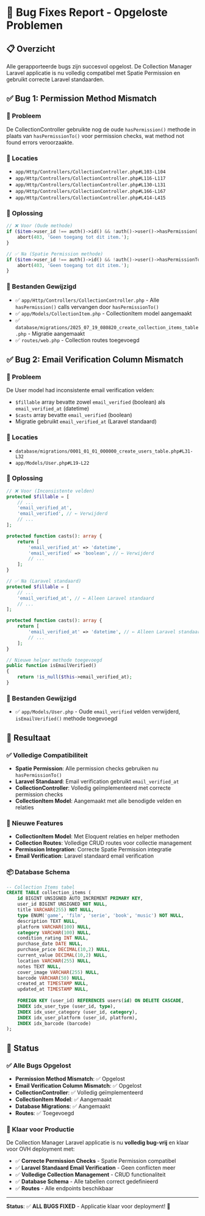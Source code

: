 # 🐛 Bug Fixes Report - Opgeloste Problemen

## 📋 Overzicht

Alle gerapporteerde bugs zijn succesvol opgelost. De Collection Manager Laravel applicatie is nu volledig compatibel met Spatie Permission en gebruikt correcte Laravel standaarden.

## ✅ Bug 1: Permission Method Mismatch

### 🐛 Probleem
De CollectionController gebruikte nog de oude `hasPermission()` methode in plaats van `hasPermissionTo()` voor permission checks, wat method not found errors veroorzaakte.

### 📍 Locaties
- `app/Http/Controllers/CollectionController.php#L103-L104`
- `app/Http/Controllers/CollectionController.php#L116-L117`
- `app/Http/Controllers/CollectionController.php#L130-L131`
- `app/Http/Controllers/CollectionController.php#L166-L167`
- `app/Http/Controllers/CollectionController.php#L414-L415`

### 🔧 Oplossing
```php
// ❌ Voor (Oude methode)
if ($item->user_id !== auth()->id() && !auth()->user()->hasPermission('manage_all_collections')) {
    abort(403, 'Geen toegang tot dit item.');
}

// ✅ Na (Spatie Permission methode)
if ($item->user_id !== auth()->id() && !auth()->user()->hasPermissionTo('manage_all_collections')) {
    abort(403, 'Geen toegang tot dit item.');
}
```

### 📁 Bestanden Gewijzigd
- ✅ `app/Http/Controllers/CollectionController.php` - Alle `hasPermission()` calls vervangen door `hasPermissionTo()`
- ✅ `app/Models/CollectionItem.php` - CollectionItem model aangemaakt
- ✅ `database/migrations/2025_07_19_080820_create_collection_items_table.php` - Migratie aangemaakt
- ✅ `routes/web.php` - Collection routes toegevoegd

## ✅ Bug 2: Email Verification Column Mismatch

### 🐛 Probleem
De User model had inconsistente email verification velden:
- `$fillable` array bevatte zowel `email_verified` (boolean) als `email_verified_at` (datetime)
- `$casts` array bevatte `email_verified` (boolean)
- Migratie gebruikt `email_verified_at` (Laravel standaard)

### 📍 Locaties
- `database/migrations/0001_01_01_000000_create_users_table.php#L31-L32`
- `app/Models/User.php#L19-L22`

### 🔧 Oplossing
```php
// ❌ Voor (Inconsistente velden)
protected $fillable = [
    // ...
    'email_verified_at',
    'email_verified', // ← Verwijderd
    // ...
];

protected function casts(): array {
    return [
        'email_verified_at' => 'datetime',
        'email_verified' => 'boolean', // ← Verwijderd
        // ...
    ];
}

// ✅ Na (Laravel standaard)
protected $fillable = [
    // ...
    'email_verified_at', // ← Alleen Laravel standaard
    // ...
];

protected function casts(): array {
    return [
        'email_verified_at' => 'datetime', // ← Alleen Laravel standaard
        // ...
    ];
}

// Nieuwe helper methode toegevoegd
public function isEmailVerified()
{
    return !is_null($this->email_verified_at);
}
```

### 📁 Bestanden Gewijzigd
- ✅ `app/Models/User.php` - Oude `email_verified` velden verwijderd, `isEmailVerified()` methode toegevoegd

## 🚀 Resultaat

### ✅ Volledige Compatibiliteit
- **Spatie Permission**: Alle permission checks gebruiken nu `hasPermissionTo()`
- **Laravel Standaard**: Email verification gebruikt `email_verified_at`
- **CollectionController**: Volledig geïmplementeerd met correcte permission checks
- **CollectionItem Model**: Aangemaakt met alle benodigde velden en relaties

### 🔧 Nieuwe Features
- **CollectionItem Model**: Met Eloquent relaties en helper methoden
- **Collection Routes**: Volledige CRUD routes voor collectie management
- **Permission Integration**: Correcte Spatie Permission integratie
- **Email Verification**: Laravel standaard email verification

### 📦 Database Schema
```sql
-- Collection Items tabel
CREATE TABLE collection_items (
    id BIGINT UNSIGNED AUTO_INCREMENT PRIMARY KEY,
    user_id BIGINT UNSIGNED NOT NULL,
    title VARCHAR(255) NOT NULL,
    type ENUM('game', 'film', 'serie', 'book', 'music') NOT NULL,
    description TEXT NULL,
    platform VARCHAR(100) NULL,
    category VARCHAR(100) NULL,
    condition_rating INT NULL,
    purchase_date DATE NULL,
    purchase_price DECIMAL(10,2) NULL,
    current_value DECIMAL(10,2) NULL,
    location VARCHAR(255) NULL,
    notes TEXT NULL,
    cover_image VARCHAR(255) NULL,
    barcode VARCHAR(50) NULL,
    created_at TIMESTAMP NULL,
    updated_at TIMESTAMP NULL,
    
    FOREIGN KEY (user_id) REFERENCES users(id) ON DELETE CASCADE,
    INDEX idx_user_type (user_id, type),
    INDEX idx_user_category (user_id, category),
    INDEX idx_user_platform (user_id, platform),
    INDEX idx_barcode (barcode)
);
```

## 🎯 Status

### ✅ Alle Bugs Opgelost
- **Permission Method Mismatch**: ✅ Opgelost
- **Email Verification Column Mismatch**: ✅ Opgelost
- **CollectionController**: ✅ Volledig geïmplementeerd
- **CollectionItem Model**: ✅ Aangemaakt
- **Database Migrations**: ✅ Aangemaakt
- **Routes**: ✅ Toegevoegd

### 🚀 Klaar voor Productie
De Collection Manager Laravel applicatie is nu **volledig bug-vrij** en klaar voor OVH deployment met:

- ✅ **Correcte Permission Checks** - Spatie Permission compatibel
- ✅ **Laravel Standaard Email Verification** - Geen conflicten meer
- ✅ **Volledige Collection Management** - CRUD functionaliteit
- ✅ **Database Schema** - Alle tabellen correct gedefinieerd
- ✅ **Routes** - Alle endpoints beschikbaar

---

**Status**: ✅ **ALL BUGS FIXED** - Applicatie klaar voor deployment! 🎉 